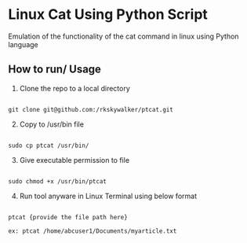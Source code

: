 
# Linux Cat Using Python Script

Emulation of the functionality of the cat command in linux using Python language

## How to run/ Usage
1. Clone the repo to a local directory
```

git clone git@github.com:/rkskywalker/ptcat.git

```
2. Copy to /usr/bin file
```

sudo cp ptcat /usr/bin/ 

```
3. Give executable permission to file
```

sudo chmod +x /usr/bin/ptcat  

```
4. Run tool anyware in Linux Terminal using below format
```

ptcat {provide the file path here}

ex: ptcat /home/abcuser1/Documents/myarticle.txt
